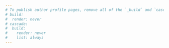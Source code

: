 ```yaml
---
# To publish author profile pages, remove all of the `_build` and `cascade` settings below.
# build:
#  render: never
# cascade:
#  build:
#    render: never
#    list: always
---
```

